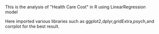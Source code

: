 This is the analysis of "Health Care Cost" in R using LinearRegression model

Here imported various libraries such as ggplot2,dplyr,gridExtra,psych,and corrplot for the best result.
